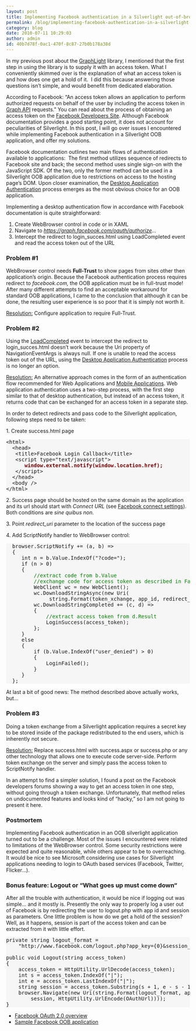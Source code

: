 ```yaml
---
layout: post
title: Implementing Facebook authentication in a Silverlight out-of-browser application
permalink: /blog/implementing-facebook-authentication-in-a-silverlight-application
category: blog
date: 2010-07-11 10:29:03
author: admin
id: 40b7d78f-0ac1-470f-8c87-27b0b178a38d
---
```


<p>In my previous post about the <a href="http://www.youpvp.com/blog/post/GraphLight-Lightweight-Facebook-library-for-Silverlight.aspx">GraphLight</a> library, I mentioned that the first step in using the library is to supply it with an access token. What I conveniently skimmed over is the explanation of what an access token is and how does one get a hold of it.&#160; I did this because answering those questions isn’t simple, and would benefit from dedicated elaboration.</p>  <p>According to Facebook: “An access token allows an application to perform authorized requests on behalf of the user by including the access token in <a href="http://developers.facebook.com/api">Graph API</a> requests.” You can read about the process of obtaining an access token on the <a href="http://developers.facebook.com/docs/authentication/">Facebook Developers Site</a>. Although Facebook documentation provides a good starting point, it does not account for peculiarities of Silverlight. In this post, I will go over issues I encountered while implementing Facebook authentication in a Silverlight OOB application, and offer my solutions.</p>  <p>Facebook documentation outlines two main flows of authentication available to applications:&#160; The first method utilizes sequence of redirects to Facebook site and back; the second method uses single sign-on with the JavaScript SDK. Of the two, only the former method can be used in a Silverlight OOB application due to restrictions on access to the hosting page’s DOM. Upon closer examination, the <a href="http://developers.facebook.com/docs/authentication/desktop">Desktop Application Authentication</a> process emerges as the most obvious choice for an OOB application.</p>  <p>Implementing a desktop authentication flow in accordance with Facebook documentation is quite straightforward:</p>  <ol>   <li>Create WebBrowser control in code or in XAML </li>    <li>Navigate to <em><a href="https://graph.facebook.com/oauth/authorize">https://graph.facebook.com/oauth/authorize</a>…</em> </li>    <li>Intercept the redirect to login_succes.html using LoadCompleted event and read the access token out of the URL </li> </ol>  <h3>Problem #1</h3>  <p>WebBrowser control needs <strong>Full-Trust</strong> to show pages from sites other then application’s origin. Because the Facebook authentication process requires redirect to <em>facebook.com,</em> the OOB application must be in full-trust mode! After many different attempts to find an acceptable workaround for standard OOB applications, I came to the conclusion that although it can be done, the resulting user experience is so poor that it is simply not worth it.</p>  <p><u>Resolution:</u> Configure application to require Full-Trust.</p>  <h3>Problem #2</h3>  <p>Using the <a href="http://msdn.microsoft.com/en-us/library/system.windows.controls.webbrowser.loadcompleted(VS.95).aspx">LoadCompleted</a> event to intercept the redirect to login_succes.html doesn’t work because the Uri property of NavigationEventArgs is always null. If one is unable to read the access token out of the URL, using the <a href="http://developers.facebook.com/docs/authentication/desktop">Desktop Application Authentication</a> process is no longer an option. </p>  <p><u>Resolution:</u> An alternative approach comes in the form of an authentication flow recommended for Web Applications and <a href="http://developers.facebook.com/docs/guides/mobile#auth">Mobile Applications</a>. Web application authentication uses a two-step process, with the first step similar to that of desktop authentication, but instead of an access token, it returns code that can be exchanged for an access token in a separate step.</p>  <p>In order to detect redirects and pass code to the Silverlight application, following steps need to be taken: </p>  <p>1. Create success.html page </p>  <pre style="background-color: #f6f6f6">&lt;html&gt;
  &lt;head&gt;
   &lt;title&gt;Facebook Login Callback&lt;/title&gt;
   &lt;script type=&quot;text/javascript&quot;&gt;
      <strong><font color="#800000">window.external.notify(window.location.href);</font></strong>
   &lt;/script&gt;
  &lt;/head&gt;
  &lt;body /&gt;
&lt;/html&gt;</pre>

<p>2. Success page should be hosted on the same domain as the application and its url should start with <em>Connect URL</em> (see <a href="http://wiki.developers.facebook.com/index.php/Creating_a_Platform_Application">Facebook connect settings</a>). Both conditions are <i>sine quibus non</i>.</p>

<p>3. Point <em>redirect_uri</em> parameter to the location of the success page</p>

<p>4. Add ScriptNotify handler to WebBrowser control:</p>

<pre style="background-color: #f6f6f6">  browser.ScriptNotify += (a, b) =&gt;
  {
     int n = b.Value.IndexOf(&quot;?code=&quot;);
     if (n &gt; 0)
     {
         <font color="#008000">//extract code from b.Value</font>
         <font color="#008000">//exchange code for access token as described in Facebook documentation</font>
         WebClient wc = new WebClient();
         wc.DownloadStringAsync(new Uri(
              string.Format(token_xchange, app_id, redirect_url, secret, code)));
         wc.DownloadStringCompleted += (c, d) =&gt;
         {
             <font color="#008000">//extract access token from d.Result</font>
             LoginSuccess(access_token);
         };
     }
     else
     {
         if (b.Value.IndexOf(&quot;user_denied&quot;) &gt; 0)
         {
             LoginFailed();
         }
     }
  };</pre>

<p>At last a bit of good news: The method described above actually works, but…</p>

<h3>Problem #3</h3>

<p>Doing a token exchange from a Silverlight application requires a secret key to be stored inside of the package redistributed to the end users, which is inherently not secure.</p>

<p><u>Resolution:</u> Replace success.html with success.aspx or success.php or any other technology that allows one to execute code server-side. Perform token exchange on the server and simply pass the access token to ScriptNotify handler.</p>

<p>In an attempt to find a simpler solution, I found a post on the Facebook developers forums showing a way to get an access token in one step, without going through a token exchange. Unfortunately, that method relies on undocumented features and looks kind of “hacky,” so I am not going to present it here. </p>

<h3>Postmortem</h3>

<p>Implementing Facebook authentication in an OOB silverlight application turned out to be a challenge. Most of the issues I encountered were related to limitations of the WebBrowser control. Some security restrictions were expected and quite reasonable, while others appear to be to overreaching. It would be nice to see Microsoft considering use cases for Silverlight applications needing to login to OAuth based services (Facebook, Twitter, Flicker…).</p>

<h3><strong>Bonus feature:</strong> Logout or “What goes up must come down“</h3>

<p>After all the trouble with authentication, it would be nice if logging out was simple… and it mostly is. Presently the only way to properly log a user out of Facebook is by redirecting the user to logout.php with app id and session as parameters. One little problem is how do we get a hold of the session? Well, as it happens, session is part of the access token and can be extracted from it with little effort.</p>

<pre style="background-color: #f6f6f6">private string logout_format = 
    &quot;http://www.facebook.com/logout.php?app_key={0}&amp;session_key={1}&amp;next={2}&quot;;

public void Logout(string access_token)
{
    access_token = HttpUtility.UrlDecode(access_token);
    int s = access_token.IndexOf(&quot;|&quot;);
    int e = access_token.LastIndexOf(&quot;|&quot;);
    string session = access_token.Substring(s + 1, e - s - 1);
    browser.Navigate(new Uri(string.Format(logout_format, app_id,
        session, HttpUtility.UrlEncode(OAuthUrl))));
}</pre>

<ul>
  <li><a href="http://developers.facebook.com/docs/authentication/">Facebook OAuth 2.0 overview</a> </li>

  <li><a href="http://dl.dropbox.com/u/3528765/samples/graph.html">Sample Facebook OOB application</a> </li>
</ul>
